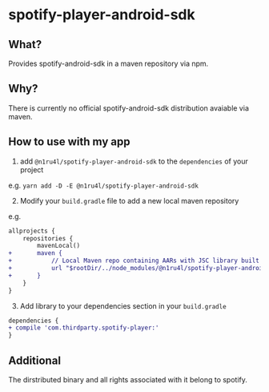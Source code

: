 # spotify-player-android-sdk

## What?

Provides spotify-android-sdk in a maven repository via npm.

## Why?

There is currently no official spotify-android-sdk distribution avaiable via maven.

## How to use with my app

1. add `@n1ru4l/spotify-player-android-sdk` to the `dependencies` of your project

e.g. `yarn add -D -E @n1ru4l/spotify-player-android-sdk`

2. Modify your `build.gradle` file to add a new local maven repository

e.g.

```diff
allprojects {
    repositories {
        mavenLocal()
+       maven {
+           // Local Maven repo containing AARs with JSC library built for Android
+           url "$rootDir/../node_modules/@n1ru4l/spotify-player-android-sdk/dist"
+       }
    }
}
```

3. Add library to your dependencies section in your `build.gradle`

```diff
dependencies {
+ compile 'com.thirdparty.spotify-player:'
}
```

## Additional

The dirstributed binary and all rights associated with it belong to spotify. 
